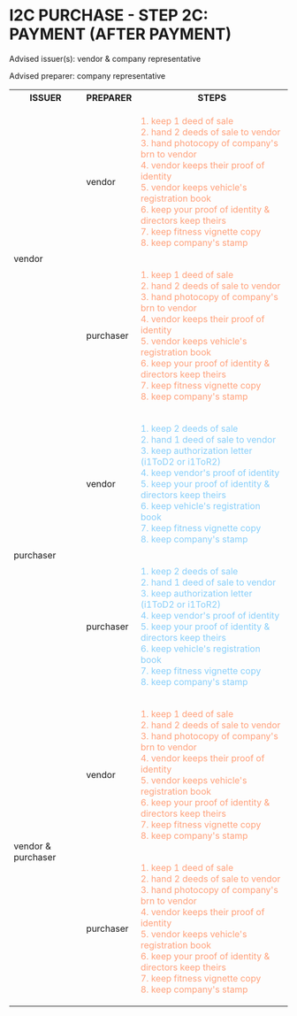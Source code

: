 # I2C PURCHASE - STEP 2C: PAYMENT (AFTER PAYMENT)

Advised issuer(s): vendor & company representative

Advised preparer: company representative

<table>
  <tr>
    <th>ISSUER</th>
    <th>PREPARER</th>
    <th>STEPS</th>
  </tr>

  <tr>
    <!-- ISSUER: vendor -->
    <!-- PREPARER: vendor -->
    <td rowspan="2">vendor</td>
    <td>vendor</td>
    <td style="color: lightsalmon;">
      <ol style="padding: 0; list-style-position: inside;">
        <li>keep 1 deed of sale</li>
        <li>hand 2 deeds of sale to vendor</li>
        <li>hand photocopy of company's brn to vendor</li>
        <li>vendor keeps their proof of identity</li>
        <li>vendor keeps vehicle's registration book</li>
        <li>keep your proof of identity & directors keep theirs</li>
        <li>keep fitness vignette copy</li>
        <li>keep company's stamp</li>
      </ol>
    </td>
  </tr>
  <tr>
    <!-- ISSUER: vendor -->
    <!-- PREPARER: purchaser -->
    <td>purchaser</td>
    <td style="color: lightsalmon;">
      <ol style="padding: 0; list-style-position: inside;">
        <li>keep 1 deed of sale</li>
        <li>hand 2 deeds of sale to vendor</li>
        <li>hand photocopy of company's brn to vendor</li>
        <li>vendor keeps their proof of identity</li>
        <li>vendor keeps vehicle's registration book</li>
        <li>keep your proof of identity & directors keep theirs</li>
        <li>keep fitness vignette copy</li>
        <li>keep company's stamp</li>
      </ol>
    </td>
  </tr>

  <tr>
    <!-- ISSUER: purchaser -->
    <!-- PREPARER: vendor -->
    <td rowspan="2">purchaser</td>
    <td>vendor</td>
    <td style="color: lightskyblue;">
      <ol style="padding: 0; list-style-position: inside;">
        <li>keep 2 deeds of sale</li>
        <li>hand 1 deed of sale to vendor</li>
        <li>keep authorization letter (i1ToD2 or i1ToR2)</li>
        <li>keep vendor's proof of identity</li>
        <li>keep your proof of identity & directors keep theirs</li>
        <li>keep vehicle's registration book</li>
        <li>keep fitness vignette copy</li>
        <li>keep company's stamp</li>
      </ol>
    </td>
  </tr>
  <tr>
    <!-- ISSUER: purchaser -->
    <!-- PREPARER: purchaser -->
    <td>purchaser</td>
    <td style="color: lightskyblue;">
      <ol style="padding: 0; list-style-position: inside;">
        <li>keep 2 deeds of sale</li>
        <li>hand 1 deed of sale to vendor</li>
        <li>keep authorization letter (i1ToD2 or i1ToR2)</li>
        <li>keep vendor's proof of identity</li>
        <li>keep your proof of identity & directors keep theirs</li>
        <li>keep vehicle's registration book</li>
        <li>keep fitness vignette copy</li>
        <li>keep company's stamp</li>
      </ol>
    </td>
  </tr>

  <tr>
    <!-- ISSUER: vendor & purchaser -->
    <!-- PREPARER: vendor -->
    <td rowspan="2">vendor & purchaser</td>
    <td>vendor</td>
    <td style="color: lightsalmon;">
      <ol style="padding: 0; list-style-position: inside;">
        <li>keep 1 deed of sale</li>
        <li>hand 2 deeds of sale to vendor</li>
        <li>hand photocopy of company's brn to vendor</li>
        <li>vendor keeps their proof of identity</li>
        <li>vendor keeps vehicle's registration book</li>
        <li>keep your proof of identity & directors keep theirs</li>
        <li>keep fitness vignette copy</li>
        <li>keep company's stamp</li>
      </ol>
    </td>
  </tr>
  <tr>
    <!-- ISSUER: vendor & purchaser -->
    <!-- PREPARER: purchaser -->
    <td>purchaser</td>
    <td style="color: lightsalmon;">
      <ol style="padding: 0; list-style-position: inside;">
        <li>keep 1 deed of sale</li>
        <li>hand 2 deeds of sale to vendor</li>
        <li>hand photocopy of company's brn to vendor</li>
        <li>vendor keeps their proof of identity</li>
        <li>vendor keeps vehicle's registration book</li>
        <li>keep your proof of identity & directors keep theirs</li>
        <li>keep fitness vignette copy</li>
        <li>keep company's stamp</li>
      </ol>
    </td>
  </tr>
</table>
